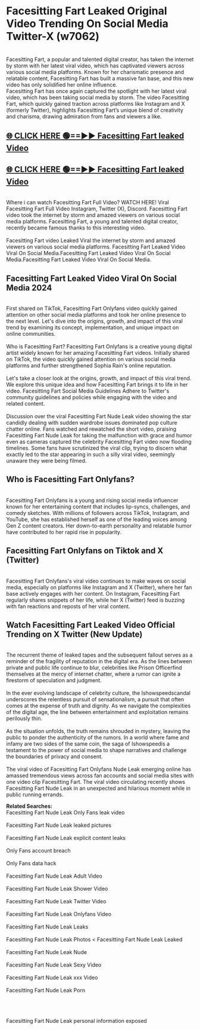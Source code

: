 # Facesitting Fart Leaked Original Video Trending On Social Media Twitter-X (w7062)

<br>
Facesitting Fart, a popular and talented digital creator, has taken the internet by storm with her latest viral video, which has captivated viewers across various social media platforms. Known for her charismatic presence and relatable content, Facesitting Fart has built a massive fan base, and this new video has only solidified her online influence.
<br>
Facesitting Fart has once again captured the spotlight with her latest viral video, which has been taking social media by storm. The video Facesitting Fart, which quickly gained traction across platforms like Instagram and X (formerly Twitter), highlights Facesitting Fart’s unique blend of creativity and charisma, drawing admiration from fans and viewers a like.
<br>

## [🌐 CLICK HERE 🟢==►►  Facesitting Fart leaked Video ](https://onlyclips.site?title=Facesitting_Fart&ref=git)

## [🌐 CLICK HERE 🟢==►►  Facesitting Fart leaked Video ](https://onlyclips.site?title=Facesitting_Fart&ref=git)



<br>
Where i can watch Facesitting Fart Full Video? WATCH HERE! Viral Facesitting Fart Full Video Instagram, Twitter (X), Discord. Facesitting Fart video took the internet by storm and amazed viewers on various social media platforms. Facesitting Fart, a young and talented digital creator, recently became famous thanks to this interesting video.
<br><br>
Facesitting Fart video Leaked Viral the internet by storm and amazed viewers on various social media platforms. Facesitting Fart Leaked Video Viral On Social Media.Facesitting Fart Leaked Video Viral On Social Media.Facesitting Fart Leaked Video Viral On Social Media.
<br>

<h2>Facesitting Fart Leaked Video Viral On Social Media 2024</h2>
<br>
First shared on TikTok, Facesitting Fart Onlyfans video quickly gained attention on other social media platforms and took her online presence to the next level. Let's dive into the origins, growth, and impact of this viral trend by examining its concept, implementation, and unique impact on online communities.
<br><br>
Who is Facesitting Fart? Facesitting Fart Onlyfans is a creative young digital artist widely known for her amazing Facesitting Fart videos. Initially shared on TikTok, the video quickly gained attention on various social media platforms and further strengthened Sophia Rain's online reputation.
<br><br>
Let's take a closer look at the origins, growth, and impact of this viral trend. We explore this unique idea and how Facesitting Fart brings it to life in her video. Facesitting Fart Social Media Guidelines Adhere to Twitter's community guidelines and policies while engaging with the video and related content.
<br><br>
Discussion over the viral Facesitting Fart Nude Leak video showing the star candidly dealing with sudden wardrobe issues dominated pop culture chatter online. Fans watched and rewatched the short video, praising Facesitting Fart Nude Leak for taking the malfunction with grace and humor even as cameras captured the celebrity Facesitting Fart video now flooding timelines. Some fans have scrutinized the viral clip, trying to discern what exactly led to the star appearing in such a silly viral video, seemingly unaware they were being filmed.
<br>

<h2>Who is Facesitting Fart Onlyfans?</h2>
<br>
Facesitting Fart Onlyfans is a young and rising social media influencer known for her entertaining content that includes lip-syncs, challenges, and comedy sketches. With millions of followers across TikTok, Instagram, and YouTube, she has established herself as one of the leading voices among Gen Z content creators. Her down-to-earth personality and relatable humor have contributed to her rapid rise in popularity.
<br>
<h2>Facesitting Fart Onlyfans on Tiktok and X (Twitter)</h2>
<br>
Facesitting Fart Onlyfans's viral video continues to make waves on social media, especially on platforms like Instagram and X (Twitter), where her fan base actively engages with her content. On Instagram, Facesitting Fart regularly shares snippets of her life, while her X (Twitter) feed is buzzing with fan reactions and reposts of her viral content.
<br>
<h2>Watch Facesitting Fart Leaked Video Official Trending on X Twitter (New Update)</h2>
<br>
The recurrent theme of leaked tapes and the subsequent fallout serves as a reminder of the fragility of reputation in the digital era. As the lines between private and public life continue to blur, celebrities like Prison Officerfind themselves at the mercy of internet chatter, where a rumor can ignite a firestorm of speculation and judgment.
<br><br>
In the ever evolving landscape of celebrity culture, the Ishowspeedscandal underscores the relentless pursuit of sensationalism, a pursuit that often comes at the expense of truth and dignity. As we navigate the complexities of the digital age, the line between entertainment and exploitation remains perilously thin.
<br><br>
As the situation unfolds, the truth remains shrouded in mystery, leaving the public to ponder the authenticity of the rumors. In a world where fame and infamy are two sides of the same coin, the saga of Ishowspeedis a testament to the power of social media to shape narratives and challenge the boundaries of privacy and consent.
<br><br>
The viral video of Facesitting Fart Onlyfans Nude Leak emerging online has amassed tremendous views across fan accounts and social media sites with one video clip Facesitting Fart. The viral video circulating recently shows Facesitting Fart Nude Leak in an unexpected and hilarious moment while in public running errands.
<br>

<strong>Related Searches:</strong>
<br>
Facesitting Fart Nude Leak Only Fans leak video
<br><br>
Facesitting Fart Nude Leak leaked pictures
<br><br>
Facesitting Fart Nude Leak explicit content leaks
<br><br>
Only Fans account breach
<br><br>
Only Fans data hack
<br><br>
Facesitting Fart Nude Leak Adult Video
<br><br>
Facesitting Fart Nude Leak Shower Video
<br><br>
Facesitting Fart Nude Leak Twitter Video
<br><br>
Facesitting Fart Nude Leak Onlyfans Video
<br><br>
Facesitting Fart Nude Leak Leaks
<br><br>
Facesitting Fart Nude Leak Photos
<
Facesitting Fart Nude Leak Leaked
<br><br>
Facesitting Fart Nude Leak Nude
<br><br>
Facesitting Fart Nude Leak Sexy Video
<br><br>
Facesitting Fart Nude Leak xxx Video
<br><br>
Facesitting Fart Nude Leak Porn
<br><br>

<br><br>
Facesitting Fart Nude Leak personal information exposed